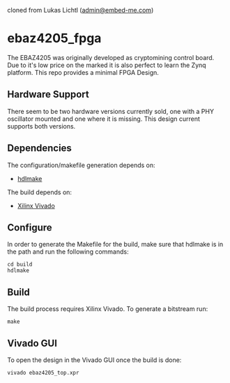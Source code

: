 cloned from Lukas Lichtl (admin@embed-me.com)

# ebaz4205_fpga

The EBAZ4205 was originally developed as cryptomining control board.
Due to it's low price on the marked it is also perfect to learn
the Zynq platform. This repo provides a minimal FPGA Design.

## Hardware Support

There seem to be two hardware versions currently sold, one with a
PHY oscillator mounted and one where it is missing.
This design current supports both versions.

## Dependencies

The configuration/makefile generation depends on:

* [hdlmake](https://hdlmake.readthedocs.io/en/master/)

The build depends on:

* [Xilinx Vivado](https://www.xilinx.com/products/design-tools/vivado.html)

## Configure

In order to generate the Makefile for the build, make sure that hdlmake
is in the path and run the following commands:

	cd build
	hdlmake

## Build

The build process requires Xilinx Vivado. To generate a bitstream run:

	make

## Vivado GUI

To open the design in the Vivado GUI once the build is done:

	vivado ebaz4205_top.xpr

